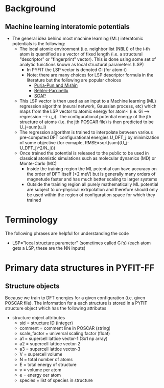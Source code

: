 # Background

## Machine learning interatomic potentials 

- The general idea behind most machine learning (ML) interatomic potentials is the following:
	* The local atomic environment (i.e. neighbor list (NBL)) of the i-th atom is quantified as a vector of fixed length (i.e. a structural "descriptor" or "fingerprint" vector). This is done using some set of analytic functions known as local structural parameters (LSP)
		* In PYFIT the LSP vector is denoted Gi (for atom-i)
		* Note: there are many choices for LSP descriptor formula in the literature but the following are popular choices  
			- [Purja-Pun and Mishin](https://www.nature.com/articles/s41467-019-10343-5) 
			- [Behler-Parrinello](https://journals.aps.org/prl/abstract/10.1103/PhysRevLett.98.146401) 
			- [SOAP](https://journals.aps.org/prb/abstract/10.1103/PhysRevB.87.184115) 
	* This LSP vector is then used as an input to a Machine learning (ML) regression algorithm (neural network, Gaussian process, etc) which maps from the LSP vector to atomic energy for atom-i (i.e. Gi --> regression --> u_i). The configurational potential energy of the jth structure of atoms (i.e. the jth POSCAR file) is then predicted to be U_j=sum(u_i)
	* The regression algorithm is trained to interpolate between various pre-computed DFT configurational energies U_DFT_j by minimization of some objective (for exmaple, RMSE=sqrt(sum((U_j-U_DFT_j)^2/N_j)))
	* Once trained the potential is released to the public to be used in classical atomistic simulations such as molecular dynamics (MD) or Monte-Carlo (MC)
		- Inside the training region the ML potential can have accuracy on the order of DFT itself (<2 meV) but is generally many orders of magnetude faster and has much better scaling to larger systems
		- Outside the training region all purely mathematically ML potential are subject to un-physical extrpolation and therefore should only be used within the region of configuration space for which they trained 


# Terminology 
The following phrases are helpful for understanding the code 
+ LSP="local structure parameter" (sometimes called Gi's) (each atom gets a LSP, these are the NN inputs)


# Primary data structures in PYFIT-FF

## Structure objects 

Because we train to DFT energies for a given configuration (i.e. given POSCAR file). The information for a each structure is stored in a PYFIT structure object which has the following attributes  

+ structure object attributes 
	- sid			= structure ID (integer)
	- comment		= comment line in POSCAR (string)
	- scale_factor	= universal scaling factor  (float) 
	- a1			= supercell lattice vector-1 (3x1 np array)
	- a2			= supercell lattice vector-2
	- a3			= supercell lattice vector-3
	- V				= supercell volume 
	- N      		= total number of atoms 
	- E				= total energy of structure 
	- v				= volume per atom
	- e				= energy oer atom
	- species		= list of species in structure


